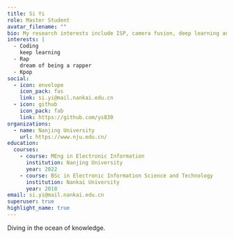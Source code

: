```yaml
---
title: Si Yi
role: Master Student
avatar_filename: ""
bio: My research interests include ISP, camera fusion, deep learning and so on.
interests: |
  - Coding
    keep learning
  - Rap
    dream of being a rapper
  - Kpop
social:
  - icon: envelope
    icon_pack: fas
    link: si.yi@mail.nankai.edu.cn
  - icon: github
    icon_pack: fab
    link: https://github.com/ys830
organizations:
  - name: Nanjing University
    url: https://www.nju.edu.cn/
education:
  courses:
    - course: MEng in Electronic Information
      institution: Nanjing University
      year: 2022
    - course: BSc in Electronic Information Science and Technology
      institution: Nankai University
      year: 2018
email: si.yi@mail.nankai.edu.cn
superuser: true
highlight_name: true
---
```

Diving in the ocean of knowledge.